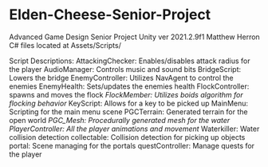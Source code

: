 # Elden-Cheese-Senior-Project
Advanced Game Design Senior Project
Unity ver 2021.2.9f1 
Matthew Herron
C# files located at Assets/Scripts/

Script Descriptions:
AttackingChecker: Enables/disables attack radius for the player
AudioManager: Controls music and sound bits
BridgeScript: Lowers the bridge
EnemyController: Utilizes NavAgent to control the enemies
EnemyHealth: Sets/updates the enemies health
FlockController: spawns and moves the flock
*FlockMember: Utilizes boids algorithm for flocking behavior* 
KeyScript: Allows for a key to be picked up
MainMenu: Scripting for the main menu scene
PGCTerrain: Generated terrain for the open world
*PGC_Mesh: Procedurally generated mesh for the water*
*PlayerController: All the player animations and movement*
Waterkiller: Water collision detection
collectable: Collision detection for picking up objects
portal: Scene managing for the portals
questController: Manage quests for the player
